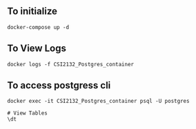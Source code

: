 
## To initialize
```
docker-compose up -d
```

## To View Logs
```
docker logs -f CSI2132_Postgres_container
```
## To access postgress cli
```
docker exec -it CSI2132_Postgres_container psql -U postgres

# View Tables
\dt
```